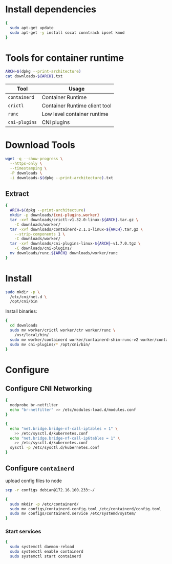 
# Install dependencies

```bash
{
  sudo apt-get update
  sudo apt-get -y install socat conntrack ipset kmod
}
```

# Tools for container runtime


```bash
ARCH=$(dpkg --print-architecture)
cat downloads-${ARCH}.txt
```


| Tool          | Usage                         |
| ------------- | ----------------------------- |
| `containerd`  | Container Runtime             |
| `crictl`      | Container Runtime client tool |
| `runc`        | Low level container runtime   |
| `cni-plugins` | CNI plugins                   |


# Download Tools


```bash
wget -q --show-progress \
  --https-only \
  --timestamping \
  -P downloads \
  -i downloads-$(dpkg --print-architecture).txt
```


## Extract

```bash
{
  ARCH=$(dpkg --print-architecture)
  mkdir -p downloads/{cni-plugins,worker}
  tar -xvf downloads/crictl-v1.32.0-linux-${ARCH}.tar.gz \
    -C downloads/worker/
  tar -xvf downloads/containerd-2.1.1-linux-${ARCH}.tar.gz \
    --strip-components 1 \
    -C downloads/worker/
  tar -xvf downloads/cni-plugins-linux-${ARCH}-v1.7.0.tgz \
    -C downloads/cni-plugins/
  mv downloads/runc.${ARCH} downloads/worker/runc
}
```

# Install

```bash
sudo mkdir -p \
  /etc/cni/net.d \
  /opt/cni/bin
```

Install binaries:
```bash
{
  cd downloads
  sudo mv worker/crictl worker/ctr worker/runc \
    /usr/local/bin/
  sudo mv worker/containerd worker/containerd-shim-runc-v2 worker/containerd-stress /bin/
  sudo mv cni-plugins/* /opt/cni/bin/
}
```

# Configure

## Configure CNI Networking

```bash
{
  modprobe br-netfilter
  echo "br-netfilter" >> /etc/modules-load.d/modules.conf
}
```

```bash
{
  echo "net.bridge.bridge-nf-call-iptables = 1" \
    >> /etc/sysctl.d/kubernetes.conf
  echo "net.bridge.bridge-nf-call-ip6tables = 1" \
    >> /etc/sysctl.d/kubernetes.conf
  sysctl -p /etc/sysctl.d/kubernetes.conf
}
```

## Configure `containerd`

upload config files to node

```bash
scp -r configs debian@172.16.100.233:~/
```


```bash
{
  sudo mkdir -p /etc/containerd/
  sudo mv configs/containerd-config.toml /etc/containerd/config.toml
  sudo mv configs/containerd.service /etc/systemd/system/
}
```


### Start services

```bash
{
  sudo systemctl daemon-reload
  sudo systemctl enable containerd
  sudo systemctl start containerd
```

